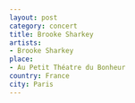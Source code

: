 ```yaml
---
layout: post
category: concert
title: Brooke Sharkey
artists: 
- Brooke Sharkey
place: 
- Au Petit Théatre du Bonheur
country: France
city: Paris
---
```


